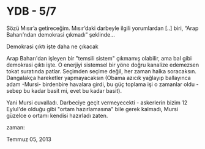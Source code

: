 # YDB - 5/7
Sözü Mısır’a getireceğim. Mısır’daki darbeyle ilgili yorumlardan [..] biri, “Arap Baharı’ndan demokrasi çıkmadı” şeklinde...

Demokrasi çıktı işte daha ne çıkacak

Arap Baharı'dan işleyen bir "temsili sistem" çıkmamış olabilir, ama bal gibi demokrasi çıktı işte. O enerjiyi sistemsel bir yöne doğru kanalize edemezsen  tokat suratında patlar. Seçimden seçime değil, her zaman halka soracaksın. Dangalakça hareketler yapmayacaksın (Obama azıcık yağlayıp ballayınca adam -Mursi- birdenbire havalara girdi, bu güç toplama işi o zamanlar oldu - sebep bu kadar basit mi, evet bu kadar basit). 

Yani Mursi cuvalladı. Darbeciye geçit vermeyecekti - askerlerin bizim 12 Eylul'de olduğu gibi "ortam hazırlamasına" bile gerek kalmadı, Mursi güzelce o ortamı kendisi hazırladı zaten.  








zaman:

Temmuz 05, 2013










